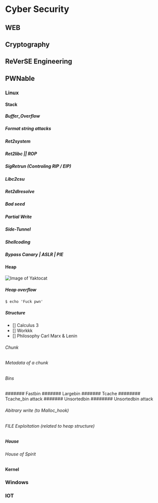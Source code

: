 # Cyber Security
## WEB
## Cryptography
## ReVerSE Engineering
## PWNable
### Linux
#### Stack
##### Buffer_Overflow
##### Format string attacks
##### Ret2system
##### Ret2libc || ROP
##### SigRetrun (Controling RIP / EIP)
##### Libc2csu
##### Ret2dlresolve
##### Bad seed
##### Partial Write
##### Side-Tunnel
##### Shellcoding
##### Bypass Canary | ASLR | PIE
#### Heap
![Image of Yaktocat](https://octodex.github.com/images/yaktocat.png)
##### Heap overflow
```
$ echo 'Fuck pwn'
```
##### Structure
-  []  Calculus 3
-  []  Workkk
-  [] Philosophy Carl Marx & Lenin
###### Chunk
###### Metadata of a chunk
###### Bins
####### Fastbin
####### Largebin
####### Tcache
######## Tcache_bin attack
####### Unsortedbin
######## Unsortedbin attack
###### Abitrary write (to Malloc_hook)
###### FILE Exploitation (related to heap structure)
##### House
###### House of Spirit
#### Kernel
### Windows
### IOT
